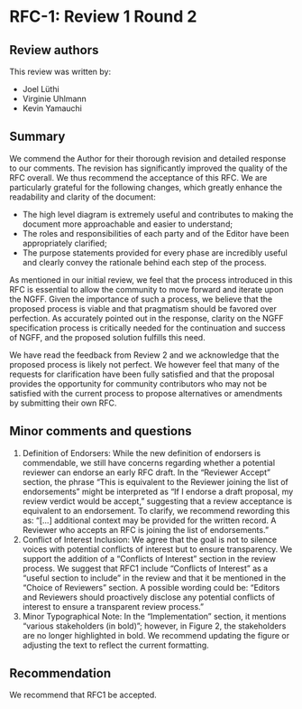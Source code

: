 # RFC-1: Review 1 Round 2

## Review authors
This review was written by:
- Joel Lüthi
- Virginie Uhlmann
- Kevin Yamauchi

## Summary

We commend the Author for their thorough revision and detailed response to our
comments. The revision has significantly improved the quality of the RFC
overall. We thus recommend the acceptance of this RFC. We are particularly
grateful for the following changes, which greatly enhance the readability and
clarity of the document:

- The high level diagram is extremely useful and contributes to making the
  document more approachable and easier to understand;
- The roles and responsibilities of each party and of the Editor have been
  appropriately clarified; 
- The purpose statements provided for every phase are incredibly useful and
  clearly convey the rationale behind each step of the process.

As mentioned in our initial review, we feel that the process introduced in this
RFC is essential to allow the community to move forward and iterate upon the
NGFF. Given the importance of such a process, we believe that the proposed
process is viable and that pragmatism should be favored over perfection. As
accurately pointed out in the response, clarity on the NGFF specification
process is critically needed for the continuation and success of NGFF, and the
proposed solution fulfills this need.

We have read the feedback from Review 2 and we acknowledge that the proposed
process is likely not perfect. We however feel that many of the requests for
clarification have been fully satisfied and that the proposal provides the
opportunity for community contributors who may not be satisfied with the
current process to propose alternatives or amendments by submitting their own
RFC.

## Minor comments and questions

1. Definition of Endorsers: While the new definition of endorsers is
   commendable, we still have concerns regarding whether a potential reviewer
   can endorse an early RFC draft. In the “Reviewer Accept” section, the phrase
   “This is equivalent to the Reviewer joining the list of endorsements” might
   be interpreted as “If I endorse a draft proposal, my review verdict would be
   accept,” suggesting that a review acceptance is equivalent to an
   endorsement. To clarify, we recommend rewording this as: “[...] additional
   context may be provided for the written record. A Reviewer who accepts an
   RFC is joining the list of endorsements.”
2. Conflict of Interest Inclusion: We agree that the goal is not to silence
   voices with potential conflicts of interest but to ensure transparency. We
   support the addition of a “Conflicts of Interest” section in the review
   process. We suggest that RFC1 include “Conflicts of Interest” as a “useful
   section to include” in the review and that it be mentioned in the “Choice of
   Reviewers” section. A possible wording could be: “Editors and Reviewers
   should proactively disclose any potential conflicts of interest to ensure a
   transparent review process.”
3. Minor Typographical Note: In the “Implementation” section, it mentions
   “various stakeholders (in bold)”; however, in Figure 2, the stakeholders are
   no longer highlighted in bold. We recommend updating the figure or adjusting
   the text to reflect the current formatting.

## Recommendation

We recommend that RFC1 be accepted.
